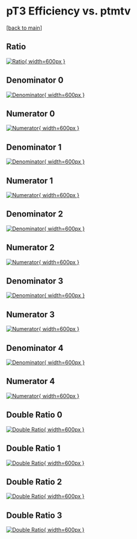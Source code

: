 # pT3 Efficiency vs. ptmtv

[[back to main](./)]



## Ratio

[![Ratio](../mtv/var/pT3_base_13_1_eff_ptmtv.png){ width=600px }](../mtv/var/pT3_base_13_1_eff_ptmtv.pdf)

## Denominator 0

[![Denominator](../mtv/den/pT3_base_13_1_eff_ptmtv_den0.png){ width=600px }](../mtv/den/pT3_base_13_1_eff_ptmtv_den0.pdf)

## Numerator 0

[![Numerator](../mtv/num/pT3_base_13_1_eff_ptmtv_num0.png){ width=600px }](../mtv/num/pT3_base_13_1_eff_ptmtv_num0.pdf)

## Denominator 1

[![Denominator](../mtv/den/pT3_base_13_1_eff_ptmtv_den1.png){ width=600px }](../mtv/den/pT3_base_13_1_eff_ptmtv_den1.pdf)

## Numerator 1

[![Numerator](../mtv/num/pT3_base_13_1_eff_ptmtv_num1.png){ width=600px }](../mtv/num/pT3_base_13_1_eff_ptmtv_num1.pdf)

## Denominator 2

[![Denominator](../mtv/den/pT3_base_13_1_eff_ptmtv_den2.png){ width=600px }](../mtv/den/pT3_base_13_1_eff_ptmtv_den2.pdf)

## Numerator 2

[![Numerator](../mtv/num/pT3_base_13_1_eff_ptmtv_num2.png){ width=600px }](../mtv/num/pT3_base_13_1_eff_ptmtv_num2.pdf)

## Denominator 3

[![Denominator](../mtv/den/pT3_base_13_1_eff_ptmtv_den3.png){ width=600px }](../mtv/den/pT3_base_13_1_eff_ptmtv_den3.pdf)

## Numerator 3

[![Numerator](../mtv/num/pT3_base_13_1_eff_ptmtv_num3.png){ width=600px }](../mtv/num/pT3_base_13_1_eff_ptmtv_num3.pdf)

## Denominator 4

[![Denominator](../mtv/den/pT3_base_13_1_eff_ptmtv_den4.png){ width=600px }](../mtv/den/pT3_base_13_1_eff_ptmtv_den4.pdf)

## Numerator 4

[![Numerator](../mtv/num/pT3_base_13_1_eff_ptmtv_num4.png){ width=600px }](../mtv/num/pT3_base_13_1_eff_ptmtv_num4.pdf)

## Double Ratio 0

[![Double Ratio](../mtv/ratio/pT3_base_13_1_eff_ptmtv_ratio0.png){ width=600px }](../mtv/ratio/pT3_base_13_1_eff_ptmtv_ratio0.pdf)

## Double Ratio 1

[![Double Ratio](../mtv/ratio/pT3_base_13_1_eff_ptmtv_ratio1.png){ width=600px }](../mtv/ratio/pT3_base_13_1_eff_ptmtv_ratio1.pdf)

## Double Ratio 2

[![Double Ratio](../mtv/ratio/pT3_base_13_1_eff_ptmtv_ratio2.png){ width=600px }](../mtv/ratio/pT3_base_13_1_eff_ptmtv_ratio2.pdf)

## Double Ratio 3

[![Double Ratio](../mtv/ratio/pT3_base_13_1_eff_ptmtv_ratio3.png){ width=600px }](../mtv/ratio/pT3_base_13_1_eff_ptmtv_ratio3.pdf)

